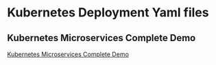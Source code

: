 # Kubernetes Deployment Yaml files

## Kubernetes Microservices Complete Demo  
[Kubernetes Microservices Complete Demo](https://raw.githubusercontent.com/microservices-demo/microservices-demo/master/deploy/kubernetes/complete-demo.yaml)
